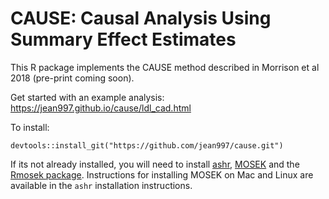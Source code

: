 CAUSE: Causal Analysis Using Summary Effect Estimates
======

This R package implements the CAUSE method described in Morrison et al 2018 (pre-print coming soon).

Get started with an example analysis: https://jean997.github.io/cause/ldl_cad.html


To install:
```{r}
devtools::install_git("https://github.com/jean997/cause.git")
```


If its not already installed, you will need to install [ashr](https://github.com/stephens999/ashr), [MOSEK](https://www.mosek.com/products/mosek/) and the 
[Rmosek package](http://rmosek.r-forge.r-project.org). Instructions for installing MOSEK on Mac and Linux are available in the `ashr` installation instructions. 

